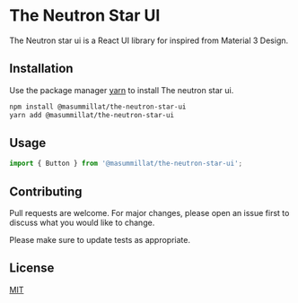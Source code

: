 # The Neutron Star UI

The Neutron star ui is a React UI library for inspired from Material 3 Design.

## Installation

Use the package manager [yarn](https://yarnpkg.com/getting-started/install) to install The neutron star ui.

```bash
npm install @masummillat/the-neutron-star-ui
yarn add @masummillat/the-neutron-star-ui
```

## Usage

```JavaScript
import { Button } from '@masummillat/the-neutron-star-ui';

```

## Contributing

Pull requests are welcome. For major changes, please open an issue first
to discuss what you would like to change.

Please make sure to update tests as appropriate.

## License

[MIT](https://choosealicense.com/licenses/mit/)
